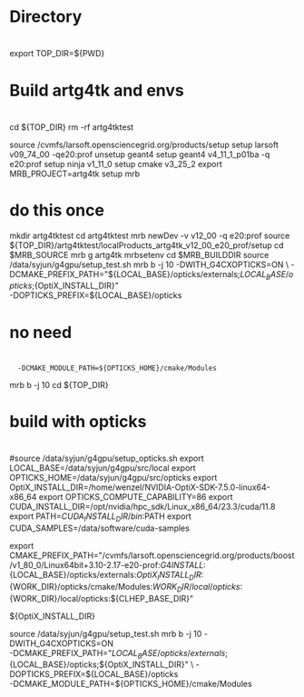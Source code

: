 #
# Directory
#
export TOP_DIR=${PWD}
#
# Build artg4tk and envs
#
cd ${TOP_DIR}
rm -rf artg4tktest

source /cvmfs/larsoft.opensciencegrid.org/products/setup
setup larsoft v09_74_00 -qe20:prof
unsetup geant4
setup geant4 v4_11_1_p01ba -q e20:prof
setup ninja v1_11_0
setup cmake v3_25_2
export MRB_PROJECT=artg4tk
setup mrb 
# do this once
mkdir artg4tktest
cd artg4tktest
mrb newDev  -v v12_00 -q e20:prof
source ${TOP_DIR}/artg4tktest/localProducts_artg4tk_v12_00_e20_prof/setup
cd $MRB_SOURCE
mrb g artg4tk
mrbsetenv
cd $MRB_BUILDDIR
source /data/syjun/g4gpu/setup_test.sh
mrb b -j 10 -DWITH_G4CXOPTICKS=ON  \
      -DCMAKE_PREFIX_PATH="${LOCAL_BASE}/opticks/externals;${LOCAL_BASE}/opticks;${OptiX_INSTALL_DIR}" \
      -DOPTICKS_PREFIX=${LOCAL_BASE}/opticks 
#
# no need
#
      -DCMAKE_MODULE_PATH=${OPTICKS_HOME}/cmake/Modules

mrb b -j 10
cd ${TOP_DIR}
#
# build with opticks
#
#source /data/syjun/g4gpu/setup_opticks.sh
export LOCAL_BASE=/data/syjun/g4gpu/src/local
export OPTICKS_HOME=/data/syjun/g4gpu/src/opticks
export OptiX_INSTALL_DIR=/home/wenzel/NVIDIA-OptiX-SDK-7.5.0-linux64-x86_64
export OPTICKS_COMPUTE_CAPABILITY=86
export CUDA_INSTALL_DIR=/opt/nvidia/hpc_sdk/Linux_x86_64/23.3/cuda/11.8
export PATH=${CUDA_INSTALL_DIR}/bin:$PATH
export CUDA_SAMPLES=/data/software/cuda-samples

export CMAKE_PREFIX_PATH="/cvmfs/larsoft.opensciencegrid.org/products/boost/v1_80_0/Linux64bit+3.10-2.17-e20-prof:${G4INSTALL}:${LOCAL_BASE}/opticks/externals:${OptiX_INSTAL
L_DIR}:${WORK_DIR}/opticks/cmake/Modules:${WORK_DIR}/local/opticks:${WORK_DIR}/local/opticks:${CLHEP_BASE_DIR}"

${OptiX_INSTALL_DIR}

source /data/syjun/g4gpu/setup_test.sh
mrb b -j 10 -DWITH_G4CXOPTICKS=ON  \
      -DCMAKE_PREFIX_PATH="${LOCAL_BASE}/opticks/externals;${LOCAL_BASE}/opticks;${OptiX_INSTALL_DIR}" \
      -DOPTICKS_PREFIX=${LOCAL_BASE}/opticks \
      -DCMAKE_MODULE_PATH=${OPTICKS_HOME}/cmake/Modules
